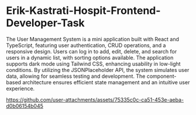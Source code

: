 # Erik-Kastrati-Hospit-Frontend-Developer-Task
The User Management System is a mini application built with React and TypeScript, featuring user authentication, CRUD operations, and a responsive design. Users can log in to add, edit, delete, and search for users in a dynamic list, with sorting options available. The application supports dark mode using Tailwind CSS, enhancing usability in low-light conditions. By utilizing the JSONPlaceholder API, the system simulates user data, allowing for seamless testing and development. The component-based architecture ensures efficient state management and an intuitive user experience.

https://github.com/user-attachments/assets/75335c0c-ca51-453e-aeba-d0b06154b045


